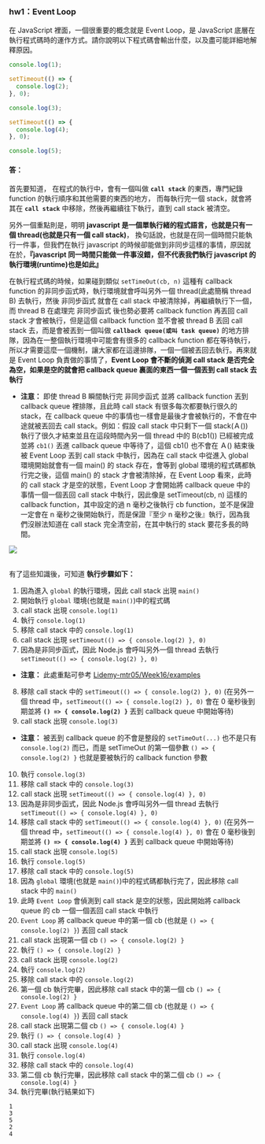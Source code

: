 <h3>hw1：Event Loop</h3>

在 JavaScript 裡面，一個很重要的概念就是 Event Loop，是 JavaScript 底層在執行程式碼時的運作方式。請你說明以下程式碼會輸出什麼，以及盡可能詳細地解釋原因。

```js
console.log(1);

setTimeout(() => {
  console.log(2);
}, 0);

console.log(3);

setTimeout(() => {
  console.log(4);
}, 0);

console.log(5);
```

#### 答：

首先要知道，
在程式的執行中，會有一個叫做 **`call stack`** 的東西，專門紀錄 function 的執行順序和其他需要的東西的地方，
而每執行完一個 stack，就會將其在 **`call stack`** 中移除，然後再繼續往下執行，直到 call stack 被清空。

另外一個重點則是，明明 **javascript 是一個單執行緒的程式語言，也就是只有一個 thread(也就是只有一個 call stack)**，
換句話說，也就是在同一個時間只能執行一件事，但我們在執行 javascript 的時候卻能做到非同步這樣的事情，原因就在於，**『javascript 同一時間只能做一件事沒錯，但不代表我們執行 javascript 的執行環境(runtime)也是如此』**

在執行程式碼的時候，如果碰到類似 `setTimeOut(cb, n)` 這種有 callback function 的非同步函式時，執行環境就會呼叫另外一個 thread(此處簡稱 thread B) 去執行，然後 非同步函式 就會在 call stack 中被清除掉，再繼續執行下一個，而 thread B 在處理完 非同步函式 後也勢必要將 callback function 再丟回 call stack 才會被執行，但是這個 callback function 並不會被 thread B 丟回 call stack 去，而是會被丟到一個叫做 **`callback queue(或叫 task queue)`** 的地方排隊，因為在一整個執行環境中可能會有很多的 callback function 都在等待執行，所以才需要這麼一個機制，讓大家都在這邊排隊，一個一個被丟回去執行。再來就是 Event Loop 負責做的事情了，**Event Loop 會不斷的偵測 call stack 是否完全為空，如果是空的就會把 callback queue 裏面的東西一個一個丟到 call stack 去執行**

- **注意：** 即使 thread B 瞬間執行完 非同步函式 並將 callback function 丟到 callback queue 裡排隊，且此時 call stack 有很多每次都要執行很久的 stack，在 callback queue 中的事情也一樣會是最後才會被執行的，不會在中途就被丟回去 call stack。例如：假設 call stack 中只剩下一個 stack(Ａ()) 執行了很久才結束並且在這段時間內另一個 thread 中的 B(cb1()) 已經被完成並將 `cb1()` 丟進 callback queue 中等待了，這個 cb1() 也不會在 Ａ() 結束後被 Event Loop 丟到 call stack 中執行，因為在 call stack 中從進入 global 環境開始就會有一個 main() 的 stack 存在，會等到 global 環境的程式碼都執行完之後，這個 main() 的 stack 才會被清除掉，在 Event Loop 看來，此時的 call stack 才是空的狀態，Event Loop 才會開始將 callback queue 中的事情一個一個丟回 call stack 中執行，因此像是 setTimeout(cb, n) 這樣的 callback function，其中設定的過 n 毫秒之後執行 cb function，並不是保證一定會在 n 毫秒之後開始執行，而是保證『至少 n 毫秒之後』執行，因為我們沒辦法知道在 call stack 完全清空前，在其中執行的 stack 要花多長的時間。

<img src="https://user-images.githubusercontent.com/80152099/134498075-bc2ccaf3-140e-4746-be4f-ad90edf1e922.png">
<br><br>

有了這些知識後，可知道 **執行步驟如下：**

1. 因為進入 `global` 的執行環境，因此 call stack 出現 `main()`
2. 開始執行 `global` 環境(也就是 `main()`)中的程式碼
3. call stack 出現 `console.log(1)`
4. 執行 `console.log(1)`
5. 移除 call stack 中的 `console.log(1)`
6. call stack 出現 `setTimeout(() => { console.log(2) }, 0)`
7. 因為是非同步函式，因此 Node.js 會呼叫另外一個 thread 去執行 `setTimeout(() => { console.log(2) }, 0)`

- **注意：** 此處重點可參考 [Lidemy-mtr05/Week16/examples](https://github.com/Lidemy/mentor-program-5th/tree/master/examples/week16#錯誤範例)

8. 移除 call stack 中的 `setTimeout(() => { console.log(2) }, 0)`
   (在另外一個 thread 中，`setTimeout(() => { console.log(2) }, 0)` 會在 0 毫秒後到期並將 **`() => { console.log(2) }`** 丟到 callback queue 中開始等待)
9. call stack 出現 `console.log(3)`

- **注意：** 被丟到 callback queue 的不會是整段的 `setTimeOut(...)` 也不是只有 `console.log(2)` 而已，而是 setTimeOut 的第一個參數 `() => { console.log(2) }` 也就是要被執行的 callback function 參數

10. 執行 `console.log(3)`
11. 移除 call stack 中的 `console.log(3)`
12. call stack 出現 `setTimeout(() => { console.log(4) }, 0)`
13. 因為是非同步函式，因此 Node.js 會呼叫另外一個 thread 去執行 `setTimeout(() => { console.log(4) }, 0)`
14. 移除 call stack 中的 `setTimeout(() => { console.log(4) }, 0)`
    (在另外一個 thread 中，`setTimeout(() => { console.log(4) }, 0)` 會在 0 毫秒後到期並將 **`() => { console.log(4) }`** 丟到 callback queue 中開始等待)
15. call stack 出現 `console.log(5)`
16. 執行 `console.log(5)`
17. 移除 call stack 中的 `console.log(5)`
18. 因為 `global` 環境(也就是 `main()`)中的程式碼都執行完了，因此移除 call stack 中的 `main()`
19. 此時 `Event Loop` 會偵測到 call stack 是空的狀態，因此開始將 callback queue 的 cb 一個一個丟回 call stack 中執行
20. `Event Loop` 將 callback queue 中的第一個 cb (也就是 `() => { console.log(2) }`) 丟回 call stack
21. call stack 出現第一個 cb `() => { console.log(2) }`
22. 執行 `() => { console.log(2) }`
23. call stack 出現 `console.log(2)`
24. 執行 `console.log(2)`
25. 移除 call stack 中的 `console.log(2)`
26. 第一個 cb 執行完畢，因此移除 call stack 中的第一個 cb `() => { console.log(2) }`
27. `Event Loop` 將 callback queue 中的第二個 cb (也就是 `() => { console.log(4) }`) 丟回 call stack
28. call stack 出現第二個 cb `() => { console.log(4) }`
29. 執行 `() => { console.log(4) }`
30. call stack 出現 `console.log(4)`
31. 執行 `console.log(4)`
32. 移除 call stack 中的 `console.log(4)`
33. 第二個 cb 執行完畢，因此移除 call stack 中的第二個 cb `() => { console.log(4) }`
34. 執行完畢(執行結果如下)

```
1
3
5
2
4
```

